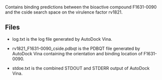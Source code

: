 Contains binding predictions between the bioactive compound F1631-0090 and the cside search space on the virulence factor rv1821.

## Files

- log.txt is the log file generated by AutoDock Vina.

- rv1821_F1631-0090_cside.pdbqt is the PDBQT file generated by AutoDock Vina containing the orientation and binding location of F1631-0090.

- stdoe.txt is the combined STDOUT and STDERR output of AutoDock Vina.

